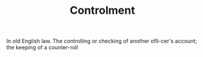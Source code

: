 ---
title: Controlment
letter: C
permalink: "/definitions/bld-controlment.html"
body: In old English law. The controlling or checking of another ofli-cer's account;
  the keeping of a counter-roll
published_at: '2018-07-07'
source: Black's Law Dictionary 2nd Ed (1910)
layout: post
---